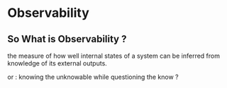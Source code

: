 # Observability

## So What is Observability ?

the measure of how well internal states of a system can be inferred from knowledge of its external outputs.

or : knowing the unknowable while questioning the know ?

